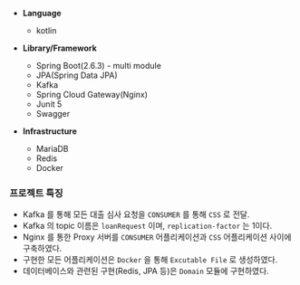 - **Language**
  - kotlin
 
- **Library/Framework**
  - Spring Boot(2.6.3) - multi module
  - JPA(Spring Data JPA)
  - Kafka
  - Spring Cloud Gateway(Nginx)
  - Junit 5
  - Swagger
 
- **Infrastructure**
  - MariaDB
  - Redis
  - Docker 

###  프로젝트 특징 
  - Kafka 를 통해 모든 대출 심사 요청을 `CONSUMER` 를 통해 `CSS` 로 전달.
  - Kafka 의 topic 이름은 `loanRequest` 이며, `replication-factor` 는 1이다.
  - Nginx 를 통한 Proxy 서버를 `CONSUMER` 어플리케이션과 `CSS` 어플리케이션 사이에 구축하였다.
  - 구현한 모든 어플리케이션은 `Docker` 을 통해 `Excutable File` 로 생성하였다.
  - 데이터베이스와 관련된 구현(Redis, JPA 등)은 `Domain` 모듈에 구현하였다.


